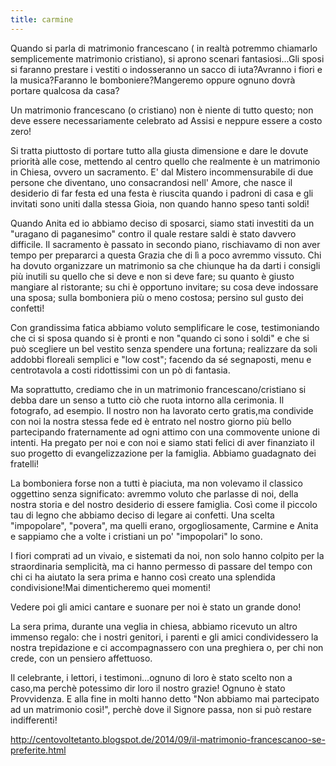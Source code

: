 ```yaml
---
title: carmine
---
```

Quando si parla di matrimonio francescano ( in realtà potremmo chiamarlo semplicemente matrimonio cristiano), si aprono scenari fantasiosi...Gli sposi si faranno prestare i vestiti o indosseranno un sacco di iuta?Avranno i fiori e la musica?Faranno le bomboniere?Mangeremo oppure ognuno dovrà portare qualcosa da casa?

Un matrimonio francescano (o cristiano) non è niente di tutto questo; non deve essere necessariamente celebrato ad Assisi e neppure essere a costo zero!

Si tratta piuttosto di portare tutto alla giusta dimensione e dare le dovute priorità alle cose, mettendo al centro quello che realmente è un matrimonio in Chiesa, ovvero un sacramento. E' dal Mistero incommensurabile di due persone che diventano, uno consacrandosi nell' Amore, che nasce il desiderio di far festa ed una festa è riuscita quando i padroni di casa e gli invitati sono uniti dalla stessa Gioia, non quando hanno speso tanti soldi!


Quando Anita ed io abbiamo deciso di sposarci, siamo stati investiti da un "uragano di paganesimo" contro il quale restare saldi è stato davvero difficile. Il sacramento è passato in secondo piano, rischiavamo di non aver tempo per prepararci a questa Grazia che di lì a poco avremmo vissuto.
Chi ha dovuto organizzare un matrimonio sa che chiunque ha da darti i consigli più inutili su quello che si deve e non si deve fare; su quanto è giusto mangiare al ristorante; su chi è opportuno invitare; su cosa deve indossare una sposa; sulla bomboniera più o meno costosa; persino sul gusto dei confetti!

Con grandissima fatica abbiamo voluto semplificare le cose, testimoniando che ci si sposa quando si è pronti e non "quando ci sono i soldi" e che si può scegliere un bel vestito senza spendere una fortuna; realizzare da soli addobbi floreali semplici e "low cost"; facendo da sé segnaposti, menu e centrotavola a costi ridottissimi con un pò di fantasia.

Ma soprattutto, crediamo che in un matrimonio francescano/cristiano si debba dare un senso a tutto ciò che ruota intorno alla cerimonia. Il fotografo, ad esempio. Il nostro non ha lavorato certo gratis,ma condivide con noi la nostra stessa fede ed è entrato nel nostro giorno più bello partecipando fraternamente ad ogni attimo con una commovente unione di intenti. Ha pregato per noi e con noi e siamo stati felici di aver finanziato il suo progetto di evangelizzazione per la famiglia. Abbiamo guadagnato dei fratelli!

La bomboniera forse non a tutti è piaciuta, ma non volevamo il classico oggettino senza significato: avremmo voluto che parlasse di noi, della nostra storia e del nostro desiderio di essere famiglia. Così come il piccolo tau di legno che abbiamo deciso di legare ai confetti. Una scelta "impopolare", "povera", ma quelli erano, orgogliosamente, Carmine e Anita e sappiamo che a volte i cristiani un po' "impopolari" lo sono.

I fiori comprati ad un vivaio, e sistemati da noi,  non solo hanno colpito per la straordinaria semplicità, ma ci hanno permesso di passare del tempo con chi ci ha aiutato la sera prima e hanno così creato una splendida condivisione!Mai dimenticheremo quei momenti!

Vedere poi gli amici cantare e suonare per noi è stato un grande dono!

La sera prima, durante una veglia in chiesa, abbiamo ricevuto un altro immenso regalo: che i nostri genitori, i parenti e gli amici condividessero la nostra trepidazione e ci accompagnassero con una preghiera o, per chi non crede, con un pensiero affettuoso.

Il celebrante, i lettori, i testimoni...ognuno di loro è stato scelto non a caso,ma perchè potessimo dir loro il nostro grazie! Ognuno è stato Provvidenza.
E alla fine in molti hanno detto "Non abbiamo mai partecipato ad un matrimonio così!", perchè dove il Signore passa, non si può restare indifferenti!

http://centovoltetanto.blogspot.de/2014/09/il-matrimonio-francescanoo-se-preferite.html